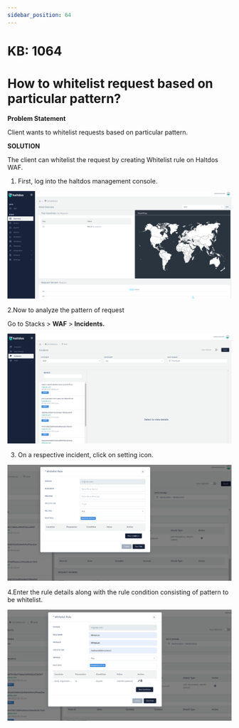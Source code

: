 ```yaml
---
sidebar_position: 64
---
```


# KB: 1064



# How to whitelist request based on particular pattern?

**Problem Statement**

Client wants to whitelist requests based on particular pattern.

**SOLUTION**

The client can whitelist the request by creating Whitelist rule on Haltdos WAF.

1. First, log into the haltdos management console.

![kb-1064](/img/waf/v6/kb/proflogin.png)

2.Now to analyze the pattern of request

Go to Stacks > **WAF** > **Incidents.**

![kb-1064](/img/waf/v6/kb/inci1.png)

3. On a respective incident, click on setting icon.

![kb-1064](/img/waf/v6/kb/respec.png)

4.Enter the rule details along with the rule condition consisting of pattern to be whitelist.

![kb-1064](/img/waf/v6/kb/respp.png)



